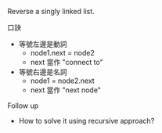 Reverse a singly linked list.

口訣
* 等號左邊是動詞
  * node1.next = node2
  * next 當作 "connect to" 
* 等號右邊是名詞
  * node1 = node2.next
  * next 當作 "next node" 
  
Follow up
* How to solve it using recursive approach?
